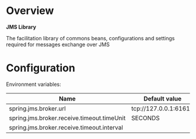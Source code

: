 # Overview

**JMS Library**

The facilitation library of commons beans, configurations and settings required for messages exchange over JMS

# Configuration

Environment variables:

| Name | Default value | Description | 
| --- | --- | --- |
| spring.jms.broker.url | tcp://127.0.0.1:61616 | |
| spring.jms.broker.receive.timeout.timeUnit | SECONDS | |
| spring.jms.broker.receive.timeout.interval| | |